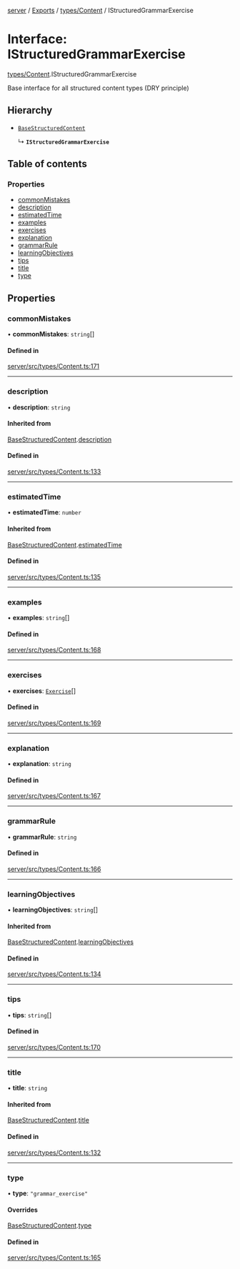 [server](../README.md) / [Exports](../modules.md) / [types/Content](../modules/types_Content.md) / IStructuredGrammarExercise

# Interface: IStructuredGrammarExercise

[types/Content](../modules/types_Content.md).IStructuredGrammarExercise

Base interface for all structured content types (DRY principle)

## Hierarchy

- [`BaseStructuredContent`](types_Content.BaseStructuredContent.md)

  ↳ **`IStructuredGrammarExercise`**

## Table of contents

### Properties

- [commonMistakes](types_Content.IStructuredGrammarExercise.md#commonmistakes)
- [description](types_Content.IStructuredGrammarExercise.md#description)
- [estimatedTime](types_Content.IStructuredGrammarExercise.md#estimatedtime)
- [examples](types_Content.IStructuredGrammarExercise.md#examples)
- [exercises](types_Content.IStructuredGrammarExercise.md#exercises)
- [explanation](types_Content.IStructuredGrammarExercise.md#explanation)
- [grammarRule](types_Content.IStructuredGrammarExercise.md#grammarrule)
- [learningObjectives](types_Content.IStructuredGrammarExercise.md#learningobjectives)
- [tips](types_Content.IStructuredGrammarExercise.md#tips)
- [title](types_Content.IStructuredGrammarExercise.md#title)
- [type](types_Content.IStructuredGrammarExercise.md#type)

## Properties

### commonMistakes

• **commonMistakes**: `string`[]

#### Defined in

[server/src/types/Content.ts:171](https://github.com/niklas-joh/french-learning-platform/blob/df287cd90d2fc20ebbe1da4bb7d2c97b195a5de7/server/src/types/Content.ts#L171)

___

### description

• **description**: `string`

#### Inherited from

[BaseStructuredContent](types_Content.BaseStructuredContent.md).[description](types_Content.BaseStructuredContent.md#description)

#### Defined in

[server/src/types/Content.ts:133](https://github.com/niklas-joh/french-learning-platform/blob/df287cd90d2fc20ebbe1da4bb7d2c97b195a5de7/server/src/types/Content.ts#L133)

___

### estimatedTime

• **estimatedTime**: `number`

#### Inherited from

[BaseStructuredContent](types_Content.BaseStructuredContent.md).[estimatedTime](types_Content.BaseStructuredContent.md#estimatedtime)

#### Defined in

[server/src/types/Content.ts:135](https://github.com/niklas-joh/french-learning-platform/blob/df287cd90d2fc20ebbe1da4bb7d2c97b195a5de7/server/src/types/Content.ts#L135)

___

### examples

• **examples**: `string`[]

#### Defined in

[server/src/types/Content.ts:168](https://github.com/niklas-joh/french-learning-platform/blob/df287cd90d2fc20ebbe1da4bb7d2c97b195a5de7/server/src/types/Content.ts#L168)

___

### exercises

• **exercises**: [`Exercise`](types_Content.Exercise.md)[]

#### Defined in

[server/src/types/Content.ts:169](https://github.com/niklas-joh/french-learning-platform/blob/df287cd90d2fc20ebbe1da4bb7d2c97b195a5de7/server/src/types/Content.ts#L169)

___

### explanation

• **explanation**: `string`

#### Defined in

[server/src/types/Content.ts:167](https://github.com/niklas-joh/french-learning-platform/blob/df287cd90d2fc20ebbe1da4bb7d2c97b195a5de7/server/src/types/Content.ts#L167)

___

### grammarRule

• **grammarRule**: `string`

#### Defined in

[server/src/types/Content.ts:166](https://github.com/niklas-joh/french-learning-platform/blob/df287cd90d2fc20ebbe1da4bb7d2c97b195a5de7/server/src/types/Content.ts#L166)

___

### learningObjectives

• **learningObjectives**: `string`[]

#### Inherited from

[BaseStructuredContent](types_Content.BaseStructuredContent.md).[learningObjectives](types_Content.BaseStructuredContent.md#learningobjectives)

#### Defined in

[server/src/types/Content.ts:134](https://github.com/niklas-joh/french-learning-platform/blob/df287cd90d2fc20ebbe1da4bb7d2c97b195a5de7/server/src/types/Content.ts#L134)

___

### tips

• **tips**: `string`[]

#### Defined in

[server/src/types/Content.ts:170](https://github.com/niklas-joh/french-learning-platform/blob/df287cd90d2fc20ebbe1da4bb7d2c97b195a5de7/server/src/types/Content.ts#L170)

___

### title

• **title**: `string`

#### Inherited from

[BaseStructuredContent](types_Content.BaseStructuredContent.md).[title](types_Content.BaseStructuredContent.md#title)

#### Defined in

[server/src/types/Content.ts:132](https://github.com/niklas-joh/french-learning-platform/blob/df287cd90d2fc20ebbe1da4bb7d2c97b195a5de7/server/src/types/Content.ts#L132)

___

### type

• **type**: ``"grammar_exercise"``

#### Overrides

[BaseStructuredContent](types_Content.BaseStructuredContent.md).[type](types_Content.BaseStructuredContent.md#type)

#### Defined in

[server/src/types/Content.ts:165](https://github.com/niklas-joh/french-learning-platform/blob/df287cd90d2fc20ebbe1da4bb7d2c97b195a5de7/server/src/types/Content.ts#L165)
